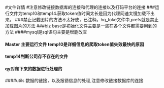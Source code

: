 #文件详情 
#注意修改链接数据库的连接和代理的连接以及打码平台的连接
###运行文件为temp10和temp14.获取token值时间太长是因为代理网速太慢加载不出来。
###禁止记载图片的方法不太好使，已注释。hq_toke文件中,prefs就是禁止加载图片的方法
###biz base是初始化文件主要是一些在各个文件都需要用到的方法
####mysql是sql语句主要是增删改查
#### Master 主要运行文件 temp10是详细信息的爬取token值失效最快的原因
#### temp14判断公司存不存在的文件
#### qy对爬下来的数据进行处理的
####utils 数据的链接，以及报错信息的处理,注意修改链接数据库的连接

